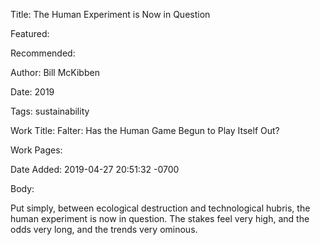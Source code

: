 Title: The Human Experiment is Now in Question

Featured: 

Recommended: 

Author: Bill McKibben

Date: 2019

Tags: sustainability

Work Title: Falter: Has the Human Game Begun to Play Itself Out?

Work Pages:  

Date Added: 2019-04-27 20:51:32 -0700

Body:

Put simply, between ecological destruction and technological hubris, the human experiment is now in question. The stakes feel very high, and the odds very long, and the trends very ominous. 



